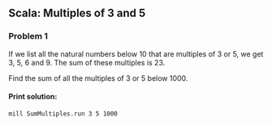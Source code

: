 ## Scala: Multiples of 3 and 5

### Problem 1
If we list all the natural numbers below 10 that are multiples of 3 or 5, we get 3, 5, 6 and 9. The sum of these multiples is 23.

Find the sum of all the multiples of 3 or 5 below 1000.

#### Print solution:
`mill SumMultiples.run 3 5 1000`